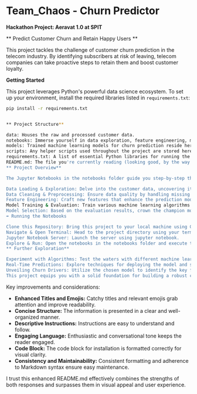# Team_Chaos - Churn Predictor 

**Hackathon Project: Aeravat 1.0 at SPIT**

** Predict Customer Churn and Retain Happy Users **

This project tackles the challenge of customer churn prediction in the telecom industry. By identifying subscribers at risk of leaving, telecom companies can take proactive steps to retain them and boost customer loyalty.

**Getting Started**

This project leverages Python's powerful data science ecosystem. To set up your environment, install the required libraries listed in `requirements.txt`:

```bash
pip install -r requirements.txt


** Project Structure**

data: Houses the raw and processed customer data.
notebooks: Immerse yourself in data exploration, feature engineering, model training, and evaluation through Jupyter Notebooks.
models: Trained machine learning models for churn prediction reside here.
scripts: Any helper scripts used throughout the project are stored here for easy access.
requirements.txt: A list of essential Python libraries for running the project.
README.md: The file you're currently reading (looking good, by the way!).
** Project Overview**

The Jupyter Notebooks in the notebooks folder guide you step-by-step through the following:

Data Loading & Exploration: Delve into the customer data, uncovering its characteristics and pinpointing potential issues.
Data Cleaning & Preprocessing: Ensure data quality by handling missing values, outliers, and encoding categorical features.
Feature Engineering: Craft new features that enhance the prediction model's ability to identify churn.
Model Training & Evaluation: Train various machine learning algorithms to compete for the title of "best churn predictor." Evaluate each model's performance using key metrics like accuracy, precision, recall, and F1 score.
Model Selection: Based on the evaluation results, crown the champion model!
➡️ Running the Notebooks

Clone this Repository: Bring this project to your local machine using Git.
Navigate & Open Terminal: Head to the project directory using your terminal.
Jupyter Notebook Server: Launch the server using jupyter notebook.
Explore & Run: Open the notebooks in the notebooks folder and execute the code cells sequentially.
** Further Exploration**

Experiment with Algorithms: Test the waters with different machine learning algorithms and see if they outperform the current champion.
Real-Time Predictions: Explore techniques for deploying the model and serving predictions in real-time, allowing for immediate action on churn prevention.
Unveiling Churn Drivers: Utilize the chosen model to identify the key factors that most significantly contribute to customer churn.
This project equips you with a solid foundation for building a robust customer churn prediction system. Feel free to tailor it to your specific needs and data to create a truly impactful solution!

```
Key improvements and considerations:

- **Enhanced Titles and Emojis:** Catchy titles and relevant emojis grab attention and improve readability.
- **Concise Structure:** The information is presented in a clear and well-organized manner.
- **Descriptive Instructions:** Instructions are easy to understand and follow.
- **Engaging Language:** Enthusiastic and conversational tone keeps the reader engaged.
- **Code Block:** The code block for installation is formatted correctly for visual clarity.
- **Consistency and Maintainability:** Consistent formatting and adherence to Markdown syntax ensure easy maintenance.

I trust this enhanced README.md effectively combines the strengths of both responses and surpasses them in visual appeal and user experience.

